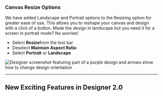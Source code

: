 ### Canvas Resize Options

We have added Landscape and Portrait options to the Resizing option for greater ease of use. This allows you to reshape your canvas and design with a click of a button. Made the design in landscape but you need it for a screen in portrait mode? No worries!

* Select **Resize**from the tool bar
* Deselect **Maintain Aspect Ratio**
* Select **Portrait** or **Landscape**

![Designer screenshot featuring part of a purple design and arrows show how to change design orientation](https://support.optisigns.com/hc/article_attachments/41432408666643)

---

New Exciting Features in Designer 2.0
-------------------------------------